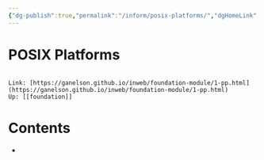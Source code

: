 ```yaml
---
{"dg-publish":true,"permalink":"/inform/posix-platforms/","dgHomeLink":true,"dgPassFrontmatter":false}
---
```


# POSIX Platforms
```ad-info

Link: [https://ganelson.github.io/inweb/foundation-module/1-pp.html](https://ganelson.github.io/inweb/foundation-module/1-pp.html)
Up: [[foundation]]
```

# Contents
- 